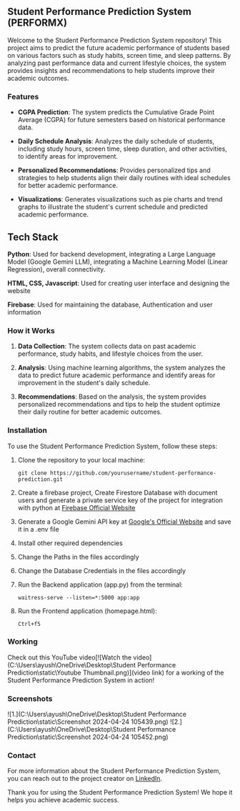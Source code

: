
## Student Performance Prediction System (PERFORMX)

Welcome to the Student Performance Prediction System repository! This project aims to predict the future academic performance of students based on various factors such as study habits, screen time, and sleep patterns. By analyzing past performance data and current lifestyle choices, the system provides insights and recommendations to help students improve their academic outcomes.

### Features

- **CGPA Prediction**: The system predicts the Cumulative Grade Point Average (CGPA) for future semesters based on historical performance data.
  
- **Daily Schedule Analysis**: Analyzes the daily schedule of students, including study hours, screen time, sleep duration, and other activities, to identify areas for improvement.

- **Personalized Recommendations**: Provides personalized tips and strategies to help students align their daily routines with ideal schedules for better academic performance.

- **Visualizations**: Generates visualizations such as pie charts and trend graphs to illustrate the student's current schedule and predicted academic performance.


## Tech Stack

**Python**: Used for backend development, integrating a Large Language Model (Google Gemini LLM), integrating a Machine Learning Model (Linear Regression), overall connectivity.

**HTML, CSS, Javascript**: Used for creating user interface and designing the website

**Firebase**: Used for maintaining the database, Authentication and user information

### How it Works

1. **Data Collection**: The system collects data on past academic performance, study habits, and lifestyle choices from the user.

2. **Analysis**: Using machine learning algorithms, the system analyzes the data to predict future academic performance and identify areas for improvement in the student's daily schedule.

3. **Recommendations**: Based on the analysis, the system provides personalized recommendations and tips to help the student optimize their daily routine for better academic outcomes.

### Installation

To use the Student Performance Prediction System, follow these steps:

1. Clone the repository to your local machine:
   ```
   git clone https://github.com/yourusername/student-performance-prediction.git
   ```

2. Create a firebase project, Create Firestore Database with document users and generate a private service key of the project for integration with python at [Firebase Official Website](https://firebase.google.com/)

3. Generate a Google Gemini API key at  [Google's Official Website](https://aistudio.google.com/app/apikey) and save it in a .env file

4. Install other required dependencies

6. Change the Paths in the files accordingly 

7. Change the Database Credentials in the files accordingly 

8. Run the Backend application (app.py) from the terminal:
   ```
   waitress-serve --listen=*:5000 app:app
   ```

9. Run the Frontend application (homepage.html):
   ```
   Ctrl+f5
   ```

### Working

Check out this YouTube video[![Watch the video](C:\Users\ayush\OneDrive\Desktop\Student Performance Prediction\static\Youtube Thumbnail.png)](video link) for a working of the Student Performance Prediction System in action!

### Screenshots

![1.](C:\Users\ayush\OneDrive\Desktop\Student Performance Prediction\static\Screenshot 2024-04-24 105439.png)
![2.](C:\Users\ayush\OneDrive\Desktop\Student Performance Prediction\static\Screenshot 2024-04-24 105452.png)


### Contact

For more information about the Student Performance Prediction System, you can reach out to the project creator on [LinkedIn](https://www.linkedin.com/in/ayush-mayekar-b9b883284).



Thank you for using the Student Performance Prediction System! We hope it helps you achieve academic success.
